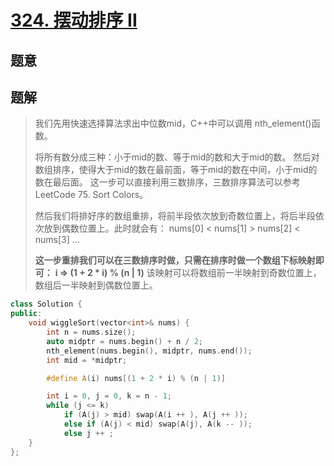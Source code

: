 #  [324. 摆动排序 II](https://leetcode-cn.com/problems/wiggle-sort-ii/)

## 题意



## 题解

>   我们先用快速选择算法求出中位数mid，C++中可以调用 nth_element()函数。
>
>   将所有数分成三种：小于mid的数、等于mid的数和大于mid的数。
>   然后对数组排序，使得大于mid的数在最前面，等于mid的数在中间，小于mid的数在最后面。
>   这一步可以直接利用三数排序，三数排序算法可以参考LeetCode 75. Sort Colors。
>
>   然后我们将排好序的数组重排，将前半段依次放到奇数位置上，将后半段依次放到偶数位置上。此时就会有：
>   nums[0] < nums[1] > nums[2] < nums[3] ...
>
>   **这一步重排我们可以在三数排序时做，只需在排序时做一个数组下标映射即可：**
>   **i => (1 + 2 * i) % (n | 1)**
>   该映射可以将数组前一半映射到奇数位置上，数组后一半映射到偶数位置上。

```c++
class Solution {
public:
    void wiggleSort(vector<int>& nums) {
        int n = nums.size();
        auto midptr = nums.begin() + n / 2;
        nth_element(nums.begin(), midptr, nums.end());
        int mid = *midptr;

        #define A(i) nums[(1 + 2 * i) % (n | 1)]

        int i = 0, j = 0, k = n - 1;
        while (j <= k)
            if (A(j) > mid) swap(A(i ++ ), A(j ++ ));
            else if (A(j) < mid) swap(A(j), A(k -- ));
            else j ++ ;
    }
};
```



```python3

```

